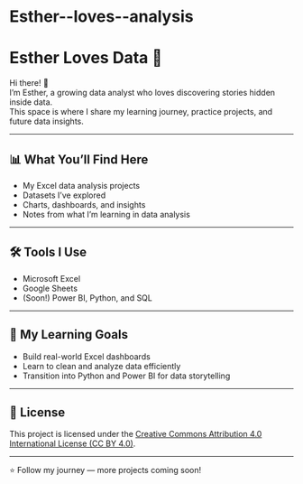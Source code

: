 # Esther--loves--analysis
# Esther Loves Data 💫

Hi there! 👋  
I’m Esther, a growing data analyst who loves discovering stories hidden inside data.  
This space is where I share my learning journey, practice projects, and future data insights.

---

## 📊 What You’ll Find Here
- My Excel data analysis projects  
- Datasets I’ve explored  
- Charts, dashboards, and insights  
- Notes from what I’m learning in data analysis

---

## 🛠️ Tools I Use
- Microsoft Excel  
- Google Sheets  
- (Soon!) Power BI, Python, and SQL  

---

## 🌱 My Learning Goals
- Build real-world Excel dashboards  
- Learn to clean and analyze data efficiently  
- Transition into Python and Power BI for data storytelling  

---

## 🧾 License
This project is licensed under the [Creative Commons Attribution 4.0 International License (CC BY 4.0)](https://creativecommons.org/licenses/by/4.0/).

---

⭐ Follow my journey — more projects coming soon!
